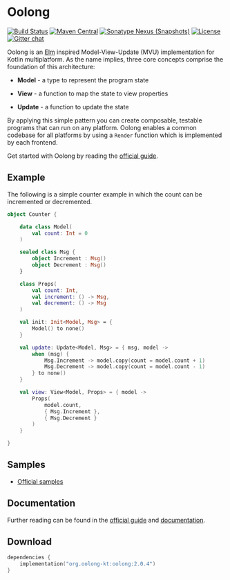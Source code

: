 Oolong
=========

[![Build Status](https://img.shields.io/github/workflow/status/oolong-kt/oolong/CD)](https://github.com/oolong-kt/oolong/actions?query=workflow%3ACD)
[![Maven Central](https://img.shields.io/maven-central/v/org.oolong-kt/oolong.svg)](#download)
[![Sonatype Nexus (Snapshots)](https://img.shields.io/nexus/s/https/oss.sonatype.org/org.oolong-kt/oolong.svg)](#download)
[![License](https://img.shields.io/github/license/oolong-kt/oolong.svg)](LICENSE.md)
[![Gitter chat](https://img.shields.io/gitter/room/oolong-kt/community.svg)](https://gitter.im/oolong-kt/community)

Oolong is an [Elm](https://guide.elm-lang.org/architecture) inspired Model-View-Update (MVU) implementation for Kotlin multiplatform. As the name implies, three core concepts comprise the foundation of this architecture: 

* **Model** - a type to represent the program state

* **View** - a function to map the state to view properties

* **Update** - a function to update the state

By applying this simple pattern you can create composable, testable programs that can run on any platform. Oolong enables a common codebase for all platforms by using a `Render` function which is implemented by each frontend.

Get started with Oolong by reading the [official guide](https://oolong-kt.org).

Example
-------

The following is a simple counter example in which the count can be incremented or decremented.

```kotlin
object Counter {

    data class Model(
        val count: Int = 0
    )

    sealed class Msg {
        object Increment : Msg()
        object Decrement : Msg()
    }

    class Props(
        val count: Int,
        val increment: () -> Msg,
        val decrement: () -> Msg
    )

    val init: Init<Model, Msg> = { 
        Model() to none()
    }

    val update: Update<Model, Msg> = { msg, model ->
        when (msg) {
            Msg.Increment -> model.copy(count = model.count + 1)
            Msg.Decrement -> model.copy(count = model.count - 1)
        } to none()
    }

    val view: View<Model, Props> = { model ->
        Props(
            model.count,
            { Msg.Increment },
            { Msg.Decrement }
        )
    }

}
```

Samples
-------------

* [Official samples](https://github.com/oolong-kt/samples)

Documentation
-------------

Further reading can be found in the [official guide](https://oolong-kt.org) and [documentation](https://oolong-kt.org/#/oolong/index).

Download
--------

```kotlin
dependencies {
    implementation("org.oolong-kt:oolong:2.0.4")
}
```
